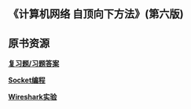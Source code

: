 ## 《计算机网络 自顶向下方法》(第六版) 

## 原书资源

[**复习题/习题答案**](https://github.com/wonter/Computer-Networking-A-Top-Down-Approach-NOTES/blob/master/book-resources/%E8%AE%A1%E7%AE%97%E6%9C%BA%E7%BD%91%E7%BB%9C%E8%87%AA%E9%A1%B6%E5%90%91%E4%B8%8B%E6%96%B9%E6%B3%95%E5%AE%98%E6%96%B9%E7%AD%94%E6%A1%88(%E8%8B%B1%E6%96%87%E7%89%88).pdf)

[**Socket编程**](https://github.com/wonter/Computer-Networking-A-Top-Down-Approach-NOTES/tree/master/book-resources/sockets-programming)

[**Wireshark实验**](https://github.com/wonter/Computer-Networking-A-Top-Down-Approach-NOTES/tree/master/book-resources/wireshark-lab)
